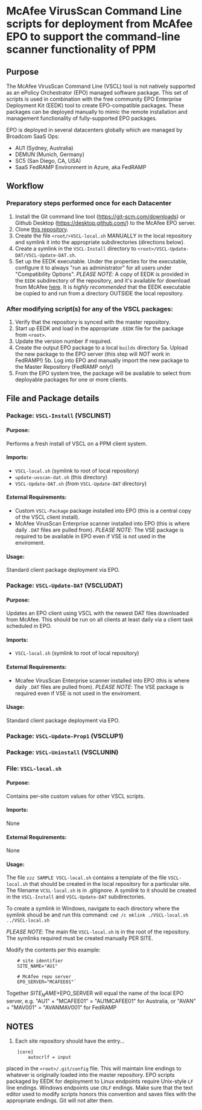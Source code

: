 # McAfee VirusScan Command Line scripts for deployment from McAfee EPO to support the command-line scanner functionality of PPM

## Purpose
The McAfee VirusScan Command Line (VSCL) tool is not natively supported as an ePolicy Orchestrator (EPO) managed software package.  This set of scripts is used in combination with the free community EPO Enterprise Deployment Kit (EEDK) tool to create EPO-compatible packages.  These packages can be deployed manually to mimic the remote installation and management functionality of fully-supported EPO packages.

EPO is deployed in several datacenters globally which are managed by Broadcom SaaS Ops:
- AU1  (Sydney, Australia)
- DEMUN  (Munich, Germany)
- SC5  (San Diego, CA, USA)
- SaaS FedRAMP Environment in Azure, aka FedRAMP

## Workflow

### Preparatory steps performed once for each Datacenter
1. Install the Git command line tool (https://git-scm.com/downloads) or Github Desktop (https://desktop.github.com/) to the McAfee EPO server.
2. Clone [this repository](https://github.com/tayni03/VSCL).
3. Create the file `<root/>VSCL-local.sh` MANUALLY in the local repository and symlink it into the appropriate subdirectories (directions below).
4. Create a symlink in the `VSCL-Install` directory to  `<root>/VSCL-Update-DAT/VSCL-Update-DAT.sh`.
5. Set up the EEDK executable. Under the properties for the executable, configure it to always "run as administrator" for all users under "Compatibility Options".
    *PLEASE NOTE*: A copy of EEDK is provided in the `EEDK` subdirectory of the repository, and it's available for download from McAfee [here](https://nofile.io/f/AqKytH7Fp86/ePO.Endpoint.Deployment.Kit.9.6.1.zip).  It is *highly recommended* that the EEDK executable be copied to and run from a directory OUTSIDE the local repository.

### After modifying script(s) for any of the VSCL packages:
1. Verify that the repository is synced with the master repository.
2. Start up EEDK and load in the appropriate `.EEDK` file for the package from `<root>`.
3. Update the version number if required.
4. Create the output EPO package to a local `builds` directory
5a. Upload the new package to the EPO server (this step will *NOT* work in FedRAMP!)
5b. Log into EPO and manually import the new package to the Master Repository (FedRAMP only!)
6. From the EPO system tree, the package will be available to select from deployable packages for one or more clients.

## File and Package details

### Package: `VSCL-Install`  (VSCLINST)
#### Purpose:
Performs a fresh install of VSCL on a PPM client system.
#### Imports:
- `VSCL-local.sh` (symlink to root of local repository)
- `update-uvscan-dat.sh` (this directory)
- `VSCL-Update-DAT.sh` (from `VSCL-Update-DAT` directory)
#### External Requirements:
- Custom `VSCL-Package` package installed into EPO (this is a central copy of the VSCL client install).
- McAfee VirusScan Enterprise scanner installed into EPO (this is where daily `.DAT` files are pulled from).
    *PLEASE NOTE*: The VSE package is required to be available in EPO even if VSE is not used in the enviroment.
#### Usage:
Standard client package deployment via EPO.

### Package: `VSCL-Update-DAT`  (VSCLUDAT)
#### Purpose:
Updates an EPO client using VSCL with the newest DAT files downloaded from McAfee.  This should be run on all clients at least daily via a client task scheduled in EPO.
#### Imports:
- `VSCL-local.sh` (symlink to root of local repository)
#### External Requirements:
- Mcafee VirusScan Enterprise scanner installed into EPO (this is where daily `.DAT` files are pulled from).
    *PLEASE NOTE*: The VSE package is required even if VSE is not used in the enviroment.
#### Usage:
Standard client package deployment via EPO.

### Package: `VSCL-Update-Prop1`  (VSCLUP1)

### Package: `VSCL-Uninstall`  (VSCLUNIN)

### File: `VSCL-local.sh`
#### Purpose:
Contains per-site custom values for other VSCL scripts.
#### Imports:
None
#### External Requirements:
None
#### Usage:
The file `zzz SAMPLE VSCL-local.sh` contains a template of the file `VSCL-local.sh` that should be created in the local repository for a particular site.  The filename `VCSL-local.sh` is in .gitignore.  A *symlink* to it should be created in the `VSCL-Install` and `VSCL-Update-DAT` subdirectories.

To create a symlink in Windows, navigate to each directory where the symlink shoud be and run this command:
    `cmd /c mklink ./VSCL-local.sh ../VSCL-local.sh`

*PLEASE NOTE*: The main file `VSCL-local.sh` is in the root of the repository. The symlinks required must be created manually PER SITE.

Modify the contents per this example:
```
    # site identifier
    SITE_NAME="AU1"

    # McAfee repo server
    EPO_SERVER="MCAFEE01"`
```
Together $SITE_NAME+$EPO_SERVER will equal the name of the local EPO server,
e.g. "AU1" + "MCAFEE01" = "AU1MCAFEE01" for Australia, or "AVAN" + "MAV001" = "AVANMAV001" for FedRAMP

## NOTES
1. Each site repository should have the entry...
```
    [core]
        autocrlf = input
```
  placed in the `<root>/.git/config` file. This will maintain line endings to whatever is originally loaded into the master repository.  EPO scripts packaged by EEDK for deployment to Linux endpoints require Unix-style `LF` line endings.  Windows endpoints use `CRLF` endings.  Make sure that the text editor used to modify scripts honors this convention and saves files with the appropriate endings.  Git will not alter them.
